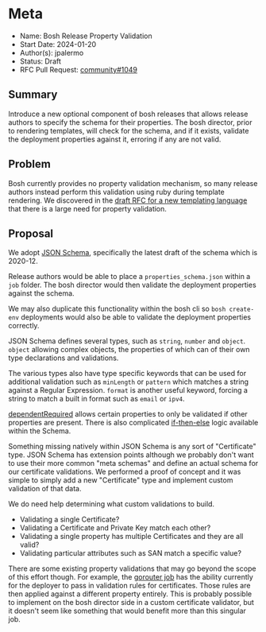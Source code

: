 # Meta
[meta]: #meta
- Name: Bosh Release Property Validation
- Start Date: 2024-01-20
- Author(s): jpalermo
- Status: Draft
- RFC Pull Request: [community#1049](https://github.com/cloudfoundry/community/pull/1049)

## Summary

Introduce a new optional component of bosh releases that allows release authors to specify the schema for their properties.
The bosh director, prior to rendering templates, will check for the schema, and if it exists, validate the deployment
properties against it, erroring if any are not valid.

## Problem

Bosh currently provides no property validation mechanism, so many release authors instead perform this validation
using ruby during template rendering. We discovered in the [draft RFC for a new templating language](https://github.com/cloudfoundry/community/pull/1004)
that there is a large need for property validation.

## Proposal

We adopt [JSON Schema](https://json-schema.org/), specifically the latest draft of the schema which is 2020-12.

Release authors would be able to place a `properties_schema.json` within a `job` folder. The bosh director
would then validate the deployment properties against the schema.

We may also duplicate this functionality within the bosh cli so `bosh create-env` deployments would also be able
to validate the deployment properties correctly.

JSON Schema defines several types, such as `string`, `number` and `object`. `object` allowing complex objects, the properties
of which can of their own type declarations and validations.

The various types also have type specific keywords that can be used for additional validation such as `minLength` or 
`pattern` which matches a string against a Regular Expression. `format` is another useful keyword, forcing a string to 
match a built in format such as `email` or `ipv4`.

[dependentRequired](https://json-schema.org/understanding-json-schema/reference/conditionals#dependentRequired) allows
certain properties to only be validated if other properties are present. There is also complicated [if-then-else](https://json-schema.org/understanding-json-schema/reference/conditionals#ifthenelse)
logic available within the Schema.

Something missing natively within JSON Schema is any sort of "Certificate" type. JSON Schema has extension points
although we probably don't want to use their more common "meta schemas" and define an actual schema for our certificate
validations. We performed a proof of concept and it was simple to simply add a new "Certificate" type and implement
custom validation of that data.

We do need help determining what custom validations to build.
- Validating a single Certificate?
- Validating a Certificate and Private Key match each other?
- Validating a single property has multiple Certificates and they are all valid?
- Validating particular attributes such as SAN match a specific value?

There are some existing property validations that may go beyond the scope of this effort though. For example, the 
[gorouter job](https://github.com/cloudfoundry/routing-release/blob/937bcd3cd96a75e0886fcc207f4fc38cdccf96ba/jobs/gorouter/spec#L617)
has the ability currently for the deployer to pass in validation rules for certificates. Those rules are then applied against
a different property entirely. This is probably possible to implement on the bosh director side in a custom certificate validator,
but it doesn't seem like something that would benefit more than this singular job.
